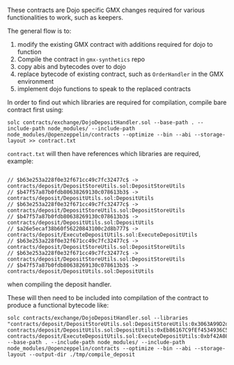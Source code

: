 These contracts are Dojo specific GMX changes required for various functionalities to work, such as keepers.

The general flow is to:
1) modify the existing GMX contract with additions required for dojo to function
2) Compile the contract in `gmx-synthetics` repo
3) copy abis and bytecodes over to dojo
4) replace bytecode of existing contract, such as `OrderHandler` in the GMX environment
5) implement dojo functions to speak to the replaced contracts

In order to find out which libraries are required for compilation, compile bare contract first using:
```
solc contracts/exchange/DojoDepositHandler.sol --base-path . --include-path node_modules/ --include-path node_modules/@openzeppelin/contracts --optimize --bin --abi --storage-layout >> contract.txt
```

`contract.txt` will then have references which libraries are required, example:

```

// $b63e253a228f0e32f671cc49c7fc32477c$ -> contracts/deposit/DepositStoreUtils.sol:DepositStoreUtils
// $b47f57a87b0fdb80638269130c078613b3$ -> contracts/deposit/DepositUtils.sol:DepositUtils
// $b63e253a228f0e32f671cc49c7fc32477c$ -> contracts/deposit/DepositStoreUtils.sol:DepositStoreUtils
// $b47f57a87b0fdb80638269130c078613b3$ -> contracts/deposit/DepositUtils.sol:DepositUtils
// $a26e5ecaf38b60f56220843100c2d8b777$ -> contracts/deposit/ExecuteDepositUtils.sol:ExecuteDepositUtils
// $b63e253a228f0e32f671cc49c7fc32477c$ -> contracts/deposit/DepositStoreUtils.sol:DepositStoreUtils
// $b63e253a228f0e32f671cc49c7fc32477c$ -> contracts/deposit/DepositStoreUtils.sol:DepositStoreUtils
// $b47f57a87b0fdb80638269130c078613b3$ -> contracts/deposit/DepositUtils.sol:DepositUtils

```

when compiling the deposit handler.

These will then need to be included into compilation of the contract to produce a functional bytecode like:

```
solc contracts/exchange/DojoDepositHandler.sol --libraries "contracts/deposit/DepositStoreUtils.sol:DepositStoreUtils:0x3063A99D2df2A871068D47041eB8d089E5DE1Cdc contracts/deposit/DepositUtils.sol:DepositUtils:0xEb86167C9fEf4534936C523113AB9475a6205559 contracts/deposit/ExecuteDepositUtils.sol:ExecuteDepositUtils:0xbf42A0853266b93A36CF0E367BeAf9a9799d92C6" --base-path . --include-path node_modules/ --include-path node_modules/@openzeppelin/contracts --optimize --bin --abi --storage-layout --output-dir ./tmp/compile_deposit
```